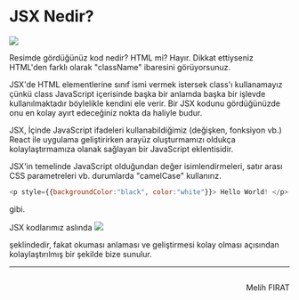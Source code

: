 # JSX Nedir?

<img src="https://cdn.discordapp.com/attachments/750658674078253158/852391561953149008/jsxornek1.png">

Resimde gördüğünüz kod nedir? HTML mi? Hayır. Dikkat ettiyseniz HTML'den farklı olarak "className" ibaresini görüyorsunuz.

JSX'de HTML elementlerine sınıf ismi vermek istersek class'ı kullanamayız çünkü class JavaScript içerisinde başka bir anlamda başka bir işlevde kullanılmaktadır böylelikle kendini ele verir. Bir JSX kodunu gördüğünüzde onu en kolay ayırt edeceğiniz nokta da haliyle budur.

JSX, İçinde JavaScript ifadeleri kullanabildiğimiz (değişken, fonksiyon vb.) React ile uygulama geliştirirken arayüz oluşturmamızı oldukça kolaylaştırmamıza olanak sağlayan bir JavaScript eklentisidir.

JSX'in temelinde JavaScript olduğundan değer isimlendirmeleri, satır arası CSS parametreleri vb. durumlarda "camelCase" kullanırız.

``` js
<p style={{backgroundColor:"black", color:"white"}}> Hello World! </p> 
```

gibi.

JSX kodlarımız aslında 
<img src="https://cdn.discordapp.com/attachments/750658674078253158/852391541373009950/2021-06-10-06-38-babeljs.io_1.png">

şeklindedir, fakat okuması anlaması ve geliştirmesi kolay olması açısından kolaylaştırılmış bir şekilde bize sunulur.

***
<p style="float:right">Melih FIRAT</p>